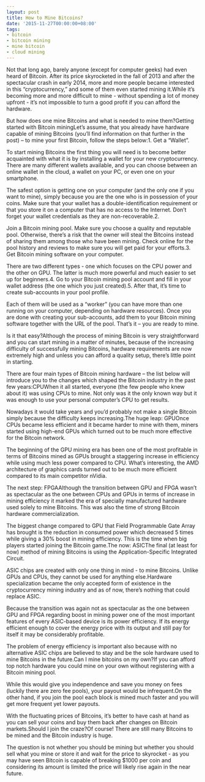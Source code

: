 ```yaml
---
layout: post
title: How to Mine Bitcoins?
date: '2015-11-27T00:00:00+08:00'
tags:
- bitcoin
- bitcoin mining
- mine bitcoin
- cloud mining
---
```


<p>Not that long ago, barely anyone (except for computer geeks) had even heard of Bitcoin. After its price skyrocketed in the fall of 2013 and after the spectacular crash in early 2014, more and more people became interested in this “cryptocurrency,” and some of them even started mining it.While it’s becoming more and more difficult to mine - without spending a lot of money upfront - it’s not impossible to turn a good profit if you can afford the hardware. <p>

<p>But how does one mine Bitcoins and what is needed to mine them?Getting started with Bitcoin miningLet’s assume, that you already have hardware capable of mining Bitcoins (you’ll find information on that further in the post) – to mine your first Bitcoin, follow the steps below:1. Get a “Wallet”. <p>

<p>To start mining Bitcoins the first thing you will need is to become better acquainted with what it is by installing a wallet for your new cryptocurrency. There are many different wallets available, and you can choose between an online wallet in the cloud, a wallet on your PC, or even one on your smartphone.<p>

<p>The safest option is getting one on your computer (and the only one if you want to mine), simply because you are the one who is in possession of your coins. Make sure that your wallet has a double-identification requirement or that you store it on a computer that has no access to the Internet. Don’t forget your wallet credentials as they are non-recoverable.2. <p>

<p>Join a Bitcoin mining pool. Make sure you choose a quality and reputable pool. Otherwise, there’s a risk that the owner will steal the Bitcoins instead of sharing them among those who have been mining. Check online for the pool history and reviews to make sure you will get paid for your efforts.3. Get Bitcoin mining software on your computer. <p>

<p>There are two different types - one which focuses on the CPU power and the other on GPU. The latter is much more powerful and much easier to set up for beginners.4. Go to your Bitcoin mining pool account and fill in your wallet address (the one which you just created).5. After that, it’s time to create sub-accounts in your pool profile. <p>

<p>Each of them will be used as a “worker” (you can have more than one running on your computer, depending on hardware resources). Once you are done with creating your sub-accounts, add them to your Bitcoin mining software together with the URL of the pool. That’s it – you are ready to mine.<p>

<p>Is it that easy?Although the process of mining Bitcoin is very straightforward and you can start mining in a matter of minutes, because of the increasing difficulty of successfully mining Bitcoins, hardware requirements are now extremely high and unless you can afford a quality setup, there’s little point in starting.<p>

<p>There are four main types of Bitcoin mining hardware – the list below will introduce you to the changes which shaped the Bitcoin industry in the past few years:CPUWhen it all started, everyone (the few people who knew about it) was using CPUs to mine. Not only was it the only known way but it was enough to use your personal computer’s CPU to get results. <p>

<p>Nowadays it would take years and you’d probably not make a single Bitcoin simply because the difficulty keeps increasing.The huge leap: GPUOnce CPUs became less efficient and it became harder to mine with them, miners started using high-end GPUs which turned out to be much more effective for the Bitcoin network.<p>

<p>The beginning of the GPU mining era has been one of the most profitable in terms of Bitcoins mined as GPUs brought a staggering increase in efficiency while using much less power compared to CPU. What’s interesting, the AMD architecture of graphics cards turned out to be much more efficient compared to its main competitor nVidia.<p>

<p>The next step: FPGAAlthough the transition between GPU and FPGA wasn’t as spectacular as the one between CPUs and GPUs in terms of increase in mining efficiency it marked the era of specially manufactured hardware used solely to mine Bitcoins. This was also the time of strong Bitcoin hardware commercialization.<p>

<p>The biggest change compared to GPU that Field Programmable Gate Array has brought is the reduction in consumed power which decreased 5 times while giving a 30% boost in mining efficiency. This is the time when big players started joining the Bitcoin game.The now: ASICThe final (at least for now) method of mining Bitcoins is using the Application-Specific Integrated Circuit. <p>

<p>ASIC chips are created with only one thing in mind - to mine Bitcoins. Unlike GPUs and CPUs, they cannot be used for anything else.Hardware specialization became the only accepted form of existence in the cryptocurrency mining industry and as of now, there’s nothing that could replace ASIC.<p>

<p>Because the transition was again not as spectacular as the one between GPU and FPGA regarding boost in mining power one of the most important features of every ASIC-based device is its power efficiency. If its energy efficient enough to cover the energy price with its output and still pay for itself it may be considerably profitable.<p>

<p>The problem of energy efficiency is important also because with no alternative ASIC chips are believed to stay and be the sole hardware used to mine Bitcoins in the future.Can I mine bitcoins on my own?If you can afford top notch hardware you could mine on your own without registering with a Bitcoin mining pool. <p>

<p>While this would give you independence and save you money on fees (luckily there are zero fee pools), your payout would be infrequent.On the other hand, if you join the pool each block is mined much faster and you will get more frequent yet lower payouts. <p>

<p>With the fluctuating prices of Bitcoins, it’s better to have cash at hand as you can sell your coins and buy them back after changes on Bitcoin markets.Should I join the craze?Of course! There are still many Bitcoins to be mined and the Bitcoin industry is huge. <p>

<p>The question is not whether you should be mining but whether you should sell what you mine or store it and wait for the price to skyrocket - as you may have seen Bitcoin is capable of breaking $1000 per coin and considering its amount is limited the price will likely rise again in the near future.<p>
